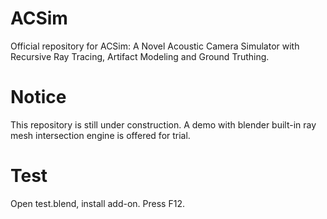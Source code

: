 # ACSim
Official repository for ACSim: A Novel Acoustic Camera Simulator with Recursive Ray Tracing, Artifact Modeling and Ground Truthing.

# Notice
This repository is still under construction. A demo with blender built-in ray mesh intersection engine is offered for trial. 

# Test
Open test.blend, install add-on. Press F12. 
